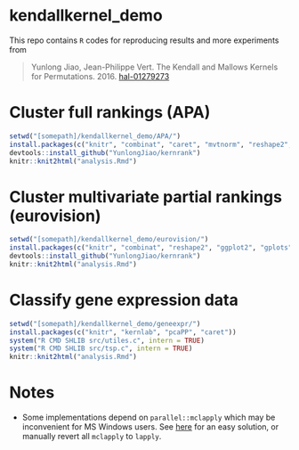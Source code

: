 # kendallkernel_demo

This repo contains `R` codes for reproducing results and more experiments from

> Yunlong Jiao, Jean-Philippe Vert. The Kendall and Mallows Kernels for Permutations. 2016. [hal-01279273](https://hal.archives-ouvertes.fr/hal-01279273) 

# Cluster full rankings (APA)

```r
setwd("[somepath]/kendallkernel_demo/APA/")
install.packages(c("knitr", "combinat", "caret", "mvtnorm", "reshape2", "ggplot2", "gplots", "flexclust", "Rankcluster", "devtools"))
devtools::install_github("YunlongJiao/kernrank")
knitr::knit2html("analysis.Rmd")
```

# Cluster multivariate partial rankings (eurovision)

```r
setwd("[somepath]/kendallkernel_demo/eurovision/")
install.packages(c("knitr", "combinat", "reshape2", "ggplot2", "gplots", "kernlab", "Rankcluster", "cluster", "devtools"))
devtools::install_github("YunlongJiao/kernrank")
knitr::knit2html("analysis.Rmd")
```

# Classify gene expression data

```r
setwd("[somepath]/kendallkernel_demo/geneexpr/")
install.packages(c("knitr", "kernlab", "pcaPP", "caret"))
system("R CMD SHLIB src/utiles.c", intern = TRUE)
system("R CMD SHLIB src/tsp.c", intern = TRUE)
knitr::knit2html("analysis.Rmd")
```

# Notes

- Some implementations depend on `parallel::mclapply` which may be inconvenient for MS Windows users. See [here](http://www.r-bloggers.com/implementing-mclapply-on-windows-a-primer-on-embarrassingly-parallel-computation-on-multicore-systems-with-r/) for an easy solution, or manually revert all `mclapply` to `lapply`.
